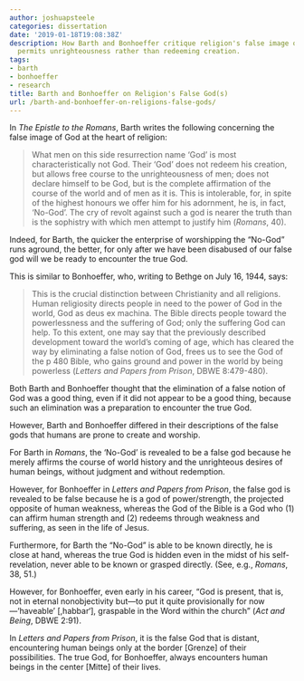 ```yaml
---
author: joshuapsteele
categories: dissertation
date: '2019-01-18T19:08:38Z'
description: How Barth and Bonhoeffer critique religion's false image of God that
  permits unrighteousness rather than redeeming creation.
tags:
- barth
- bonhoeffer
- research
title: Barth and Bonhoeffer on Religion's False God(s)
url: /barth-and-bonhoeffer-on-religions-false-gods/
---
```


In *The Epistle to the Romans*, Barth writes the following concerning the false image of God at the heart of religion:

> What men on this side resurrection name ‘God’ is most characteristically not God. Their ‘God’ does not redeem his creation, but allows free course to the unrighteousness of men; does not declare himself to be God, but is the complete affirmation of the course of the world and of men as it is. This is intolerable, for, in spite of the highest honours we offer him for his adornment, he is, in fact, ‘No-God’. The cry of revolt against such a god is nearer the truth than is the sophistry with which men attempt to justify him (*Romans*, 40).

Indeed, for Barth, the quicker the enterprise of worshipping the “No-God” runs aground, the better, for only after we have been disabused of our false god will we be ready to encounter the true God.

This is similar to Bonhoeffer, who, writing to Bethge on July 16, 1944, says:

> This is the crucial distinction between Christianity and all religions. Human religiosity directs people in need to the power of God in the world, God as deus ex machina. The Bible directs people toward the powerlessness and the suffering of God; only the suffering God can help. To this extent, one may say that the previously described development toward the world’s coming of age, which has cleared the way by eliminating a false notion of God, frees us to see the God of the p 480 Bible, who gains ground and power in the world by being powerless (*Letters and Papers from Prison*, DBWE 8:479-480).

Both Barth and Bonhoeffer thought that the elimination of a false notion of God was a good thing, even if it did not appear to be a good thing, because such an elimination was a preparation to encounter the true God.

However, Barth and Bonhoeffer differed in their descriptions of the false gods that humans are prone to create and worship.

For Barth in *Romans*, the ‘No-God’ is revealed to be a false god because he merely affirms the course of world history and the unrighteous desires of human beings, without judgment and without redemption.

However, for Bonhoeffer in *Letters and Papers from Prison*, the false god is revealed to be false because he is a god of power/strength, the projected opposite of human weakness, whereas the God of the Bible is a God who (1) can affirm human strength and (2) redeems through weakness and suffering, as seen in the life of Jesus.

Furthermore, for Barth the “No-God” is able to be known directly, he is close at hand, whereas the true God is hidden even in the midst of his self-revelation, never able to be known or grasped directly. (See, e.g., *Romans*, 38, 51.)

However, for Bonhoeffer, even early in his career, “God is present, that is, not in eternal nonobjectivity but—to put it quite provisionally for now—‘haveable’ \[,habbar‘\], graspable in the Word within the church” (*Act and Being*, DBWE 2:91).

In *Letters and Papers from Prison*, it is the false God that is distant, encountering human beings only at the border \[Grenze\] of their possibilities. The true God, for Bonhoeffer, always encounters human beings in the center \[Mitte\] of their lives.